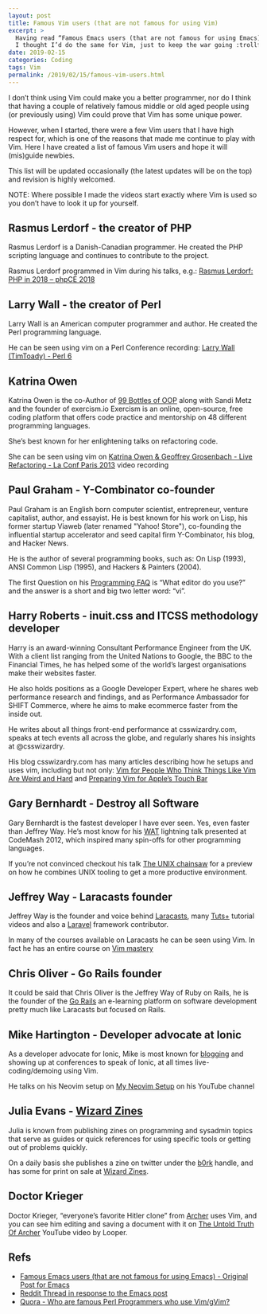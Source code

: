 ```yaml
---
layout: post
title: Famous Vim users (that are not famous for using Vim)
excerpt: >
  Having read “Famous Emacs users (that are not famous for using Emacs)”,
  I thought I’d do the same for Vim, just to keep the war going :trollface:.
date: 2019-02-15
categories: Coding
tags: Vim
permalink: /2019/02/15/famous-vim-users.html
---
```


I don’t think using Vim could make you a better programmer, nor do I think that
having a couple of relatively famous middle or old aged people using (or
previously using) Vim could prove that Vim has some unique power.

However, when I started, there were a few Vim users that I have high respect
for, which is one of the reasons that made me continue to play with Vim. Here I
have created a list of famous Vim users and hope it will (mis)guide newbies.

This list will be updated occasionally (the latest updates will be on the top)
and revision is highly welcomed.

NOTE: Where possible I made the videos start exactly where Vim is used so you
don’t have to look it up for yourself.

## Rasmus Lerdorf - the creator of PHP

Rasmus Lerdorf is a Danish-Canadian programmer. He created the PHP scripting
language and continues to contribute to the project.

Rasmus Lerdorf programmed in Vim during his talks, e.g.: [Rasmus Lerdorf: PHP in 2018 – phpCE 2018](https://youtu.be/SvEGwtgLtjA?t=2207)

## Larry Wall - the creator of Perl

Larry Wall is an American computer programmer and author. He created the Perl
programming language.

He can be seen using vim on a Perl Conference recording: [Larry Wall (TimToady) - Perl 6](https://youtu.be/mxLIQxSda0E?t=785)

## Katrina Owen

Katrina Owen is the co-Author of [99 Bottles of OOP](https://www.sandimetz.com/99bottles) along with Sandi Metz and the founder of exercism.io
Exercism is an online, open-source, free coding platform that offers code practice and mentorship on 48 different programming languages.

She’s best known for her enlightening talks on refactoring code.

She can be seen using vim on [Katrina Owen & Geoffrey Grosenbach - Live Refactoring - La Conf Paris 2013](https://www.youtube.com/watch?v=w_LDi5Ygz3k&t=588s) video recording

## Paul Graham - Y-Combinator co-founder

Paul Graham is an English born computer scientist, entrepreneur, venture
capitalist, author, and essayist. He is best known for his work on Lisp,
his former startup Viaweb (later renamed "Yahoo! Store"), co-founding the
influential startup accelerator and seed capital firm Y-Combinator, his blog,
and Hacker News.

He is the author of several programming books, such as: On Lisp (1993),
ANSI Common Lisp (1995), and Hackers & Painters (2004).

The first Question on his [Programming FAQ](http://paulgraham.com/pfaq.html) is
“What editor do you use?” and the answer is a short and big two letter word: “vi”.

## Harry Roberts - inuit.css and ITCSS methodology developer

Harry is an award-winning Consultant Performance Engineer from the UK. With a
client list ranging from the United Nations to Google, the BBC to the Financial
Times, he has helped some of the world’s largest organisations make their
websites faster.

He also holds positions as a Google Developer Expert, where he shares web
performance research and findings, and as Performance Ambassador for SHIFT
Commerce, where he aims to make ecommerce faster from the inside out.

He writes about all things front-end performance at csswizardry.com, speaks
at tech events all across the globe, and regularly shares his insights at
@csswizardry.

His blog csswizardry.com has many articles describing how he setups and uses vim,
including but not only: [Vim for People Who Think Things Like Vim Are Weird and Hard](https://csswizardry.com/2014/06/vim-for-people-who-think-things-like-vim-are-weird-and-hard/)
and [Preparing Vim for Apple’s Touch Bar](https://csswizardry.com/2017/01/preparing-vim-for-apples-touch-bar/)

## Gary Bernhardt - Destroy all Software

Gary Bernhardt is the fastest developer I have ever seen. Yes, even faster than Jeffrey Way.
He’s most know for his [WAT](https://www.destroyallsoftware.com/talks/wat) lightning talk presented at CodeMash 2012,
which inspired many spin-offs for other programming languages.

If you’re not convinced checkout his talk [The UNIX chainsaw](https://www.youtube.com/watch?v=sCZJblyT_XM) for a preview on how he combines UNIX tooling to get a more productive environment.

## Jeffrey Way - Laracasts founder

Jeffrey Way is the founder and voice behind [Laracasts](https://laracasts.com),
many [Tuts+](https://tutsplus.com/) tutorial videos and also a [Laravel](https://laravel.com/)
framework contributor.

In many of the courses available on Laracasts he can be seen using Vim.
In fact he has an entire course on [Vim mastery](https://laracasts.com/series/vim-mastery)

## Chris Oliver - Go Rails founder

It could be said that Chris Oliver is the Jeffrey Way of Ruby on Rails, he is
the founder of the [Go Rails](https://gorails.com) an e-learning platform on
software development pretty much like Laracasts but focused on Rails.

<!-- Unlike Jeffrey Way though he uses vim full-time during his courses. -->

## Mike Hartington - Developer advocate at Ionic

As a developer advocate for Ionic, Mike is most known for [blogging](https://mhartington.io)
and showing up at conferences to speak of Ionic, at
all times live-coding/demoing using Vim.

He talks on his Neovim setup on [My Neovim Setup](https://www.youtube.com/watch?v=xZTkrB_tEoY)
on his YouTube channel

## Julia Evans - [Wizard Zines](https://wizardzines.com)

Julia is known from publishing zines on programming and sysadmin topics that
serve as guides or quick references for using specific tools or getting out of
problems quickly.

On a daily basis she publishes a zine on twitter under the [b0rk](https://twitter.com/b0rk) handle,
and has some for print on sale at [Wizard Zines](https://wizardzines.com).

## Doctor Krieger

Doctor Krieger, “everyone’s favorite Hitler clone” from [Archer](https://www.fxnetworks.com/archer)
uses Vim, and you can see him editing and saving a document with it on
[The Untold Truth Of Archer](https://youtu.be/rxROY4laFRU?t=322) YouTube video by Looper.

## Refs

- [Famous Emacs users (that are not famous for using Emacs) - Original Post for Emacs](http://wenshanren.org/?p=418)
- [Reddit Thread in response to the Emacs post](https://www.reddit.com/r/vim/comments/34vffh/famous_vim_users/)
- [Quora - Who are famous Perl Programmers who use Vim/gVim?](https://www.quora.com/Who-are-famous-Perl-Programmers-who-use-Vim-gVim)

